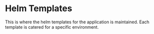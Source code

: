 # Helm Templates

This is where the helm templates for the application is maintained. Each template is catered for a specific environment.
